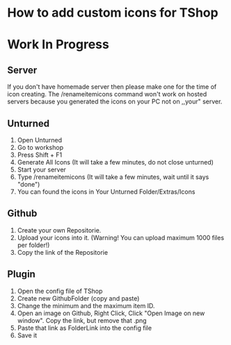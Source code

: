 # How to add custom icons for TShop

# Work In Progress

## Server
If you don't have homemade server then please make one for the time of icon creating. The /renameitemicons command won't work on hosted servers because you generated the icons on your PC not on ,,your" server.

## Unturned
1. Open Unturned
2. Go to workshop
3. Press Shift + F1
4. Generate All Icons (It will take a few minutes, do not close unturned)
5. Start your server
6. Type /renameitemicons (It will take a few minutes, wait until it says "done")
7. You can found the icons in Your Unturned Folder/Extras/Icons

## Github
1. Create your own Repositorie.
2. Upload your icons into it. (Warning! You can upload maximum 1000 files per folder!)
3. Copy the link of the Repositorie

## Plugin
1. Open the config file of TShop
2. Create new GithubFolder (copy and paste)
3. Change the minimum and the maximum item ID.
4. Open an image on Github, Right Click, Click "Open Image on new window". Copy the link, but remove that <imagename>.png
5. Paste that link as FolderLink into the config file
6. Save it

